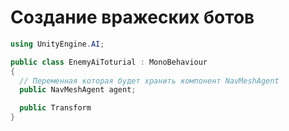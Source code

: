 # Создание вражеских ботов

```c#
using UnityEngine.AI;

public class EnemyAiToturial : MonoBehaviour
{
  // Переменная которая будет хранить компонент NavMeshAgent
  public NavMeshAgent agent;

  public Transform 
}
```
